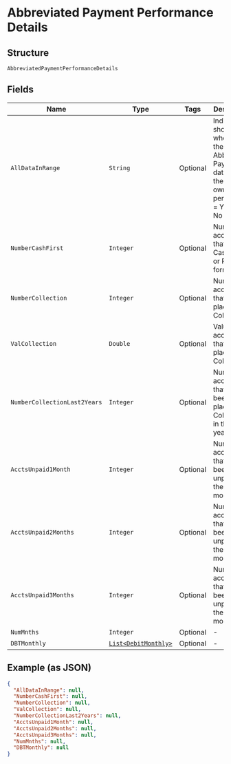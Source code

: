 
# Abbreviated Payment Performance Details

## Structure

`AbbreviatedPaymentPerformanceDetails`

## Fields

| Name | Type | Tags | Description | Getter | Setter |
|  --- | --- | --- | --- | --- | --- |
| `AllDataInRange` | `String` | Optional | Indicator showing whether all the Abbreviated Payment data is in the ownership period - G = Yes, L = No | String getAllDataInRange() | setAllDataInRange(String allDataInRange) |
| `NumberCashFirst` | `Integer` | Optional | Number of accounts that are Cash First or Pro forma | Integer getNumberCashFirst() | setNumberCashFirst(Integer numberCashFirst) |
| `NumberCollection` | `Integer` | Optional | Number of accounts that are placed for Collection | Integer getNumberCollection() | setNumberCollection(Integer numberCollection) |
| `ValCollection` | `Double` | Optional | Value of accounts that are placed for Collection | Double getValCollection() | setValCollection(Double valCollection) |
| `NumberCollectionLast2Years` | `Integer` | Optional | Number of accounts that have been placed for Collection in the last 2 years | Integer getNumberCollectionLast2Years() | setNumberCollectionLast2Years(Integer numberCollectionLast2Years) |
| `AcctsUnpaid1Month` | `Integer` | Optional | Number of accounts that have been unpaid for the last month | Integer getAcctsUnpaid1Month() | setAcctsUnpaid1Month(Integer acctsUnpaid1Month) |
| `AcctsUnpaid2Months` | `Integer` | Optional | Number of accounts that have been unpaid for the last 3 months | Integer getAcctsUnpaid2Months() | setAcctsUnpaid2Months(Integer acctsUnpaid2Months) |
| `AcctsUnpaid3Months` | `Integer` | Optional | Number of accounts that have been unpaid for the last 2 months | Integer getAcctsUnpaid3Months() | setAcctsUnpaid3Months(Integer acctsUnpaid3Months) |
| `NumMnths` | `Integer` | Optional | - | Integer getNumMnths() | setNumMnths(Integer numMnths) |
| `DBTMonthly` | [`List<DebitMonthly>`](../../doc/models/debit-monthly.md) | Optional | - | List<DebitMonthly> getDBTMonthly() | setDBTMonthly(List<DebitMonthly> dBTMonthly) |

## Example (as JSON)

```json
{
  "AllDataInRange": null,
  "NumberCashFirst": null,
  "NumberCollection": null,
  "ValCollection": null,
  "NumberCollectionLast2Years": null,
  "AcctsUnpaid1Month": null,
  "AcctsUnpaid2Months": null,
  "AcctsUnpaid3Months": null,
  "NumMnths": null,
  "DBTMonthly": null
}
```

